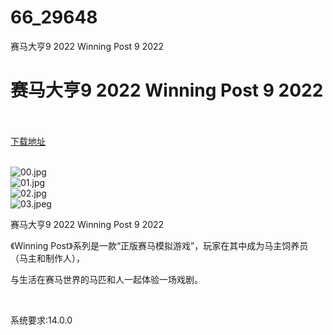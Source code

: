 # 66_29648
赛马大亨9 2022 Winning Post 9 2022
# 赛马大亨9 2022 Winning Post 9 2022
 <br/></br>
[下载地址](https://www.switch520.cc/article/29648 "下载地址")
<br/></br>

<p><img title="00.jpg" src="https://www.switch520.cc/muke_img/2022_04_14_1879a373fcf5e.jpg" alt="00.jpg"><br>
<img title="01.jpg" src="https://www.switch520.cc/muke_img/2022_04_14_715c273e50b65.jpg" alt="01.jpg"><br>
<img title="02.jpg" src="https://www.switch520.cc/muke_img/2022_04_14_7fdc2815929b1.jpg" alt="02.jpg"><br>
<img title="03.jpeg" src="https://www.switch520.cc/muke_img/2022_04_14_52485e22ea225.jpeg" alt="03.jpeg"></p>
<p>赛马大亨9 2022 Winning Post 9 2022</p>
<p>《Winning Post》系列是一款“正版赛马模拟游戏”，玩家在其中成为马主饲养员（马主和制作人），</p>
<p>与生活在赛马世界的马匹和人一起体验一场戏剧。</p>
<p>&nbsp;</p>
<p>系统要求:14.0.0</p>



